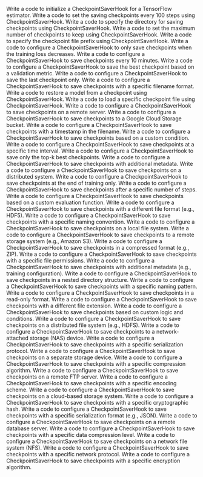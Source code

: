Write a code to initialize a CheckpointSaverHook for a TensorFlow estimator.
Write a code to set the saving checkpoints every 100 steps using CheckpointSaverHook.
Write a code to specify the directory for saving checkpoints using CheckpointSaverHook.
Write a code to set the maximum number of checkpoints to keep using CheckpointSaverHook.
Write a code to specify the checkpoint file prefix using CheckpointSaverHook.
Write a code to configure a CheckpointSaverHook to only save checkpoints when the training loss decreases.
Write a code to configure a CheckpointSaverHook to save checkpoints every 10 minutes.
Write a code to configure a CheckpointSaverHook to save the best checkpoint based on a validation metric.
Write a code to configure a CheckpointSaverHook to save the last checkpoint only.
Write a code to configure a CheckpointSaverHook to save checkpoints with a specific filename format.
Write a code to restore a model from a checkpoint using CheckpointSaverHook.
Write a code to load a specific checkpoint file using CheckpointSaverHook.
Write a code to configure a CheckpointSaverHook to save checkpoints on a remote server.
Write a code to configure a CheckpointSaverHook to save checkpoints to a Google Cloud Storage bucket.
Write a code to configure a CheckpointSaverHook to save checkpoints with a timestamp in the filename.
Write a code to configure a CheckpointSaverHook to save checkpoints based on a custom condition.
Write a code to configure a CheckpointSaverHook to save checkpoints at a specific time interval.
Write a code to configure a CheckpointSaverHook to save only the top-k best checkpoints.
Write a code to configure a CheckpointSaverHook to save checkpoints with additional metadata.
Write a code to configure a CheckpointSaverHook to save checkpoints on a distributed system.
Write a code to configure a CheckpointSaverHook to save checkpoints at the end of training only.
Write a code to configure a CheckpointSaverHook to save checkpoints after a specific number of steps.
Write a code to configure a CheckpointSaverHook to save checkpoints based on a custom evaluation function.
Write a code to configure a CheckpointSaverHook to save checkpoints with a different file format (e.g., HDF5).
Write a code to configure a CheckpointSaverHook to save checkpoints with a specific naming convention.
Write a code to configure a CheckpointSaverHook to save checkpoints on a local file system.
Write a code to configure a CheckpointSaverHook to save checkpoints to a remote storage system (e.g., Amazon S3).
Write a code to configure a CheckpointSaverHook to save checkpoints in a compressed format (e.g., ZIP).
Write a code to configure a CheckpointSaverHook to save checkpoints with a specific file permissions.
Write a code to configure a CheckpointSaverHook to save checkpoints with additional metadata (e.g., training configuration).
Write a code to configure a CheckpointSaverHook to save checkpoints in a nested directory structure.
Write a code to configure a CheckpointSaverHook to save checkpoints with a specific naming pattern.
Write a code to configure a CheckpointSaverHook to save checkpoints in a read-only format.
Write a code to configure a CheckpointSaverHook to save checkpoints with a different file extension.
Write a code to configure a CheckpointSaverHook to save checkpoints based on custom logic and conditions.
Write a code to configure a CheckpointSaverHook to save checkpoints on a distributed file system (e.g., HDFS).
Write a code to configure a CheckpointSaverHook to save checkpoints to a network-attached storage (NAS) device.
Write a code to configure a CheckpointSaverHook to save checkpoints with a specific serialization protocol.
Write a code to configure a CheckpointSaverHook to save checkpoints on a separate storage device.
Write a code to configure a CheckpointSaverHook to save checkpoints with a specific compression algorithm.
Write a code to configure a CheckpointSaverHook to save checkpoints on a remote FTP server.
Write a code to configure a CheckpointSaverHook to save checkpoints with a specific encoding scheme.
Write a code to configure a CheckpointSaverHook to save checkpoints on a cloud-based storage system.
Write a code to configure a CheckpointSaverHook to save checkpoints with a specific cryptographic hash.
Write a code to configure a CheckpointSaverHook to save checkpoints with a specific serialization format (e.g., JSON).
Write a code to configure a CheckpointSaverHook to save checkpoints on a remote database server.
Write a code to configure a CheckpointSaverHook to save checkpoints with a specific data compression level.
Write a code to configure a CheckpointSaverHook to save checkpoints on a network file system (NFS).
Write a code to configure a CheckpointSaverHook to save checkpoints with a specific network protocol.
Write a code to configure a CheckpointSaverHook to save checkpoints with a specific encryption algorithm.
